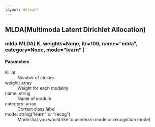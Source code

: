 ```yaml
---
layout: default
---
```

## MLDA(Multimoda Latent Dirichlet Allocation)

### mlda.MLDA( K, weights=None, itr=100, name="mlda", category=None, mode="learn" )

#### Parameters

<dl>
    <dt> K: int </dt>
    <dd> Number of cluster </dd>
    <dt> weight: array </dt>
    <dd> Weight for each modality </dd>
    <dt> name: string </dt>
    <dd> Name of module </dd>
    <dt> category: array </dt>
    <dd> Correct class label </dd>
    <dt> mode: string("learn" or "recog") </dt>
    <dd> Mode that you would like to use(learn mode or recognition mode)</dd>
</dl>

